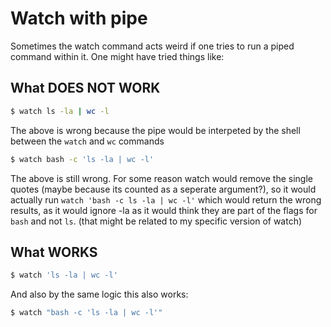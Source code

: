 # Watch with pipe

Sometimes the watch command acts weird if one tries to run a piped command within it. One might have tried things like:

## What **DOES NOT** WORK

```bash
$ watch ls -la | wc -l
```

The above is wrong because the pipe would be interpeted by the shell between the `watch` and `wc` commands

```bash
$ watch bash -c 'ls -la | wc -l'
```

The above is still wrong. For some reason watch would remove the single quotes (maybe because its counted as a seperate
argument?), so it would actually run `watch 'bash -c ls -la | wc -l'` which would return the wrong results, as it would
ignore -la as it would think they are part of the flags for `bash` and not `ls`. (that might be related to my specific
version of watch)


## What **WORKS**

```bash
$ watch 'ls -la | wc -l'
```

And also by the same logic this also works:

```bash
$ watch "bash -c 'ls -la | wc -l'"
```
